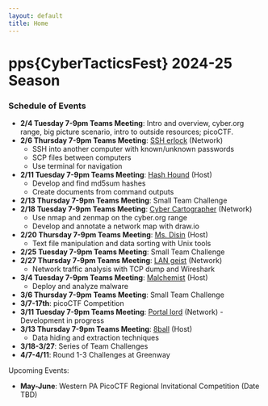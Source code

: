 ```yaml
---
layout: default
title: Home
---
```


# pps{CyberTacticsFest} 2024-25 Season

### Schedule of Events

- **2/4 Tuesday 7-9pm Teams Meeting**: Intro and overview, cyber.org range, big picture scenario, intro to outside resources; picoCTF.
- **2/6 Thursday 7-9pm Teams Meeting**: [SSH erlock](./classes/SSHerlock) (Network)
    - SSH into another computer with known/unknown passwords
    - SCP files between computers
    - Use terminal for navigation
- **2/11 Tuesday 7-9pm Teams Meeting**: [Hash Hound](./classes/HashHound) (Host)
    - Develop and find md5sum hashes
    - Create documents from command outputs
- **2/13 Thursday 7-9pm Teams Meeting**: Small Team Challenge
- **2/18 Tuesday 7-9pm Teams Meeting**: [Cyber Cartographer](./classes/CyberCartographer) (Network)
    - Use nmap and zenmap on the cyber.org range
    - Develop and annotate a network map with draw.io
- **2/20 Thursday 7-9pm Teams Meeting**: [Ms. Disin](./classes/MsDisin) (Host)
    - Text file manipulation and data sorting with Unix tools
- **2/25 Tuesday 7-9pm Teams Meeting**: Small Team Challenge
- **2/27 Thursday 7-9pm Teams Meeting**: [LAN geist](./classes/LANgeist) (Network)
    - Network traffic analysis with TCP dump and Wireshark
- **3/4 Tuesday 7-9pm Teams Meeting**: [Malchemist](./classes/Malchemist) (Host)
    - Deploy and analyze malware
- **3/6 Thursday 7-9pm Teams Meeting**: Small Team Challenge
- **3/7-17th**: picoCTF Competition
- **3/11 Tuesday 7-9pm Teams Meeting**: [Portal lord](./classes/PortalLord) (Network) - Development in progress
- **3/13 Thursday 7-9pm Teams Meeting**: [8ball](./classes/8ball) (Host)
    - Data hiding and extraction techniques
- **3/18-3/27**: Series of Team Challenges
- **4/7-4/11**: Round 1-3 Challenges at Greenway

Upcoming Events:
- **May-June**: Western PA PicoCTF Regional Invitational Competition (Date TBD)
